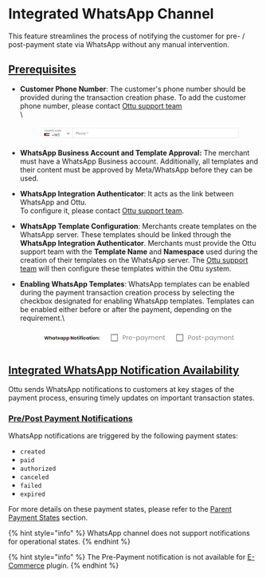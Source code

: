 # Integrated WhatsApp Channel

This feature streamlines the process of notifying the customer for pre- / post-payment state via WhatsApp without any manual intervention.

## [Prerequisites](integrated-whatsapp-channel.md#prerequisites)

*   **Customer Phone Number**: The customer's phone number should be provided during the transaction creation phase. To add the customer phone number, please contact [Ottu support team](mailto:support@ottu.com)\
    \


    <figure><img src="../../../.gitbook/assets/image (1) (1) (1) (1) (1) (1) (1).png" alt=""><figcaption></figcaption></figure>
* **WhatsApp Business Account and Template Approval:** The merchant must have a WhatsApp Business account. Additionally, all templates and their content must be approved by Meta/WhatsApp before they can be used.
* **WhatsApp Integration Authenticator**: It acts as the link between WhatsApp and Ottu. \
  To configure it, please contact [Ottu support team](mailto:support@ottu.com).
* **WhatsApp Template Configuration**: Merchants create templates on the WhatsApp server. These templates should be linked through the **WhatsApp Integration Authenticator**. Merchants must provide the Ottu support team with the **Template Name** and **Namespace** used during the creation of their templates on the WhatsApp server. The [Ottu support team](mailto:support@ottu.com) will then configure these templates within the Ottu system.
*   **Enabling WhatsApp Templates**: WhatsApp templates can be enabled during the payment transaction creation process by selecting the checkbox designated for enabling WhatsApp templates. Templates can be enabled either before or after the payment, depending on the requirement.\


    <figure><img src="../../../.gitbook/assets/image (2) (1) (1) (1) (1) (1).png" alt=""><figcaption></figcaption></figure>

## [Integrated WhatsApp Notification Availability ](integrated-whatsapp-channel.md#integrated-whatsapp-notification-availability)

Ottu sends WhatsApp notifications to customers at key stages of the payment process, ensuring timely updates on important transaction states.

### [**Pre/Post Payment Notifications** ](integrated-whatsapp-channel.md#pre-post-payment-notifications)

WhatsApp notifications are triggered by the following payment states:

* `created`
* `paid`
* `authorized`
* `canceled`
* `failed`
* `expired`

For more details on these payment states, please refer to the [Parent Payment States](../../payment-tracking/payment-transactions-states.md#parent-states) section.

{% hint style="info" %}
WhatsApp channel does not support notifications for operational states.
{% endhint %}

{% hint style="info" %}
&#x20;The Pre-Payment notification is not available for [E-Commerce](../../plugins/e-commerce.md) plugin.
{% endhint %}
